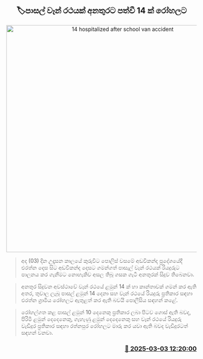 <p align='center'><b><h2 align='center' title='14 hospitalized after school van accident'>🏷පාසල් වෑන් රථයක් අනතුරට පත්වී 14 ක් රෝහලට</h2></b></p>
<p align='center'><img src='https://helakuru.sgp1.cdn.digitaloceanspaces.com/esana/images/lib/kuruvita-accsident.jpg' width='600' alt='14 hospitalized after school van accident'></p>

> අද (03) දින උදෑසන කාලයේ කුරුවිට පොලිස් වසමේ අඩවිකන්ද ප්‍රදේශයේදී එරත්න දෙස සිට අඩවිකන්ද දෙසට ගමන්ගත් පාසැල් වෑන් රථයක් රියදුරුට පාලනය කර ගැනීමට නොහැකිව අසල තිබූ ගසක ගැටී අනතුරක් සිදුව තිබෙනවා.

> අනතුර සිදුවන අවස්ථාවේ වෑන් රථයේ ළමුන් 14 ක් හා කාන්තාවක් ගමන් කර ඇති අතර, තුවාල ලැබූ පාසල් ළමුන් 14 දෙනා සහ වෑන් රථයේ රියදුරු ප්‍රතිකාර සඳහා එරත්න ග්‍රාමීය රෝහලට ඇතුළත් කර ඇති බවයි පොලීසිය සඳහන් කළේ.

> රෝහල්ගත කළ පාසල් ළමුන් 10 දෙනෙකු ප්‍රතිකාර ලබා පිටව ගොස් ඇති බවද, පිරිමි ළමුන් දෙදෙනෙකු, ගැහැණු ළමුන් දෙදෙනෙකු සහ වෑන් රථයේ රියදුරු වැඩිදුර ප්‍රතිකාර සඳහා රත්නපුර රෝහලට මාරු කර යවා ඇති බවද වැඩිදුරටත් සඳහන් වනවා.



<h3 align='right'><a href='https://www.helakuru.lk/esana/p/107973/'>📅 2025-03-03 12:20:00</a></h3>
